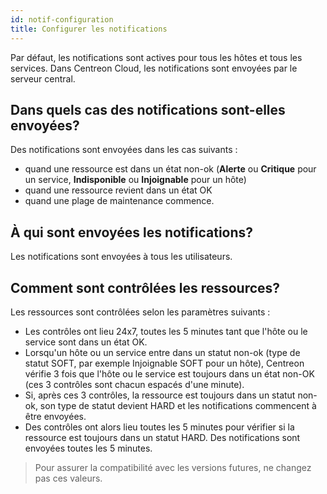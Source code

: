 ```yaml
---
id: notif-configuration
title: Configurer les notifications
---
```


Par défaut, les notifications sont actives pour tous les hôtes et tous les services. Dans Centreon Cloud, les notifications sont envoyées par le serveur central.

## Dans quels cas des notifications sont-elles envoyées?

Des notifications sont envoyées dans les cas suivants :

* quand une ressource est dans un état non-ok (**Alerte** ou **Critique** pour un service, **Indisponible** ou **Injoignable** pour un hôte)
* quand une ressource revient dans un état OK
* quand une plage de maintenance commence.

## À qui sont envoyées les notifications?

Les notifications sont envoyées à tous les utilisateurs.

## Comment sont contrôlées les ressources?

Les ressources sont contrôlées selon les paramètres suivants :

* Les contrôles ont lieu 24x7, toutes les 5 minutes tant que l'hôte ou le service sont dans un état OK.
* Lorsqu'un hôte ou un service entre dans un statut non-ok (type de statut SOFT, par exemple Injoignable SOFT pour un hôte), Centreon vérifie 3 fois que l'hôte ou le service est toujours dans un état non-OK (ces 3 contrôles sont chacun espacés d'une minute).
* Si, après ces 3 contrôles, la ressource est toujours dans un statut non-ok, son type de statut devient HARD et les notifications commencent à être envoyées.
* Des contrôles ont alors lieu toutes les 5 minutes pour vérifier si la ressource est toujours dans un statut HARD. Des notifications sont envoyées toutes les 5 minutes.

> Pour assurer la compatibilité avec les versions futures, ne changez pas ces valeurs.
